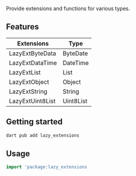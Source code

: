 Provide extensions and functions for various types.

## Features

Extensions|Type
---|---
LazyExtByteData|ByteDate
LazyExtDataTime|DateTime
LazyExtList|List
LazyExtObject|Object
LazyExtString|String
LazyExtUint8List|Uint8List

## Getting started

```sh
dart pub add lazy_extensions
```

## Usage

```dart
import 'package:lazy_extensions
```